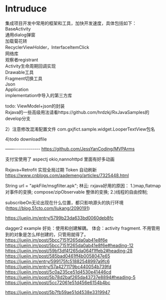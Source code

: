 # Intruduce
集成项目开发中常用的框架和工具，加快开发速度，具体包括如下：
BaseActivity  
通用dialog弹窗  
加载菊花转  
RecyclerViewHolder，InterfaceItemClick  
网络库  
观察者registrant  
Activity生命周期回调实现  
Drawable工具  
Fragment切换工具  
Json  
Application  
implementation中导入的第三方库  

todo: ViewModel+json的封装  
Rxjava的一些高级用法请看https://github.com/hrdzkj/RxJavaSamples的develop分支   


2）注意修改混淆配置文件 com.gxjfict.sample.widget.LooperTextView包名

4)todo downloadfile

——-------------
https://github.com/JessYanCoding/MVPArms

支付宝使用了 aspectj okio,nannohttpd  里面有好多动画


Rxjava+Retrofit 实现全局过期 Token 自动刷新
https://www.cnblogs.com/aademeng/articles/7325448.html

String url = "apkFile/msgfilter.apk";
林云:
rxjava好用的原因：
1.)map,flatmap对事件的变换; compose/zipObservable 整体的变换;
2.)线程的自由控制;

subscribeOn无论出现在什么位置，都只影响源头的执行环境
(https://blog.51cto.com/liukang/2090191)

https://juejin.im/entry/5799b23da633bd0060deb8fc



dagger2 example
好处：使用和创建解耦。
体会：activity fragment. 不用管用到的对象是怎么样创建的，只管用就得了。
https://juejin.im/post/5bcc7151f265da0ab41e8f6e
https://juejin.im/post/5bcc7151f265da0ab41e8f6e#heading-12
https://juejin.im/post/59bf3df4f265da064f1ffeb2#heading-28
https://juejin.im/post/585bad0461ff4b0058047e65
https://juejin.im/entry/599175fc51882548997a9fc6
https://juejin.im/entry/57a4271179bc440054b739fd
https://juejin.im/post/5c0a235ce51d4530e41446cd
https://juejin.im/post/5b78d2baf265da43737e8894#heading-5
https://juejin.im/post/5cc72061e51d456e6154b4bc

https://juejin.im/post/5b7fb59ae51d4538e3319947

